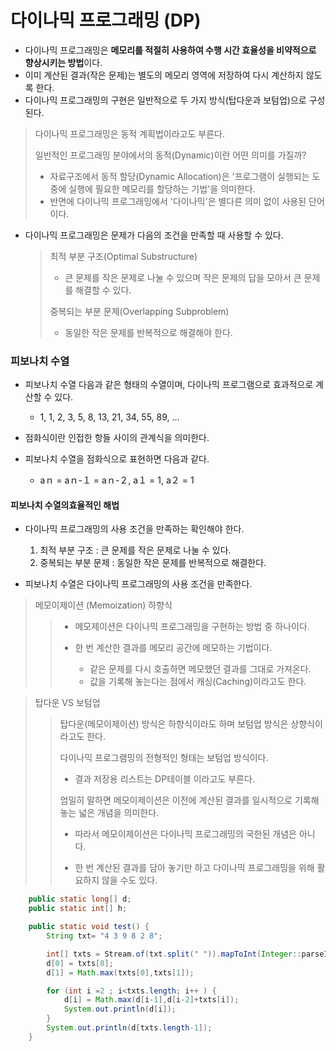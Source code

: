 # 다이나믹 프로그래밍 (DP)

- 다이나믹 프로그래밍은 **메모리를 적절히 사용하여 수행 시간 효율성을 비약적으로 향상시키는 방법**이다.
- 이미 계산된 결과(작은 문제)는 별도의 메모리 영역에 저장하여 다시 계산하지 않도록 한다.
- 다이나믹 프로그래밍의 구현은 일반적으로 두 가지 방식(탑다운과 보텀업)으로 구성된다.

 > 다이나믹 프로그래밍은 동적 계획법이라고도 부른다.
 > 
> 일반적인 프로그래밍 분야에서의 동적(Dynamic)이란 어떤 의미를 가질까?
> 
>   - 자료구조에서 동적 할당(Dynamic Allocation)은 '프로그램이 실행되는 도중에 실행에 필요한 메모리를 할당하는 기법'을 의미한다.
 >  - 반면에 다이나믹 프로그래밍에서 '다이나믹'은 별다른 의미 없이 사용된 단어이다.


 - 다이나믹 프로그래밍은 문제가 다음의 조건을 만족할 때 사용할 수 있다.
    > 최적 부분 구조(Optimal Substructure)
    >
    >  - 큰 문제를 작은 문제로 나눌 수 있으며 작은 문제의 답을 모아서 큰 문제를 해결할 수 있다.
    >
    > 중복되는 부분 문제(Overlapping Subproblem)
    >
    >  - 동일한 작은 문제를 반복적으로 해결해야 한다.


   
### 피보나치 수열

- 피보나치 수열 다음과 같은 형태의 수열이며, 다이나믹 프로그램으로 효과적으로 계산할 수 있다.
    - 1, 1, 2, 3, 5, 8, 13, 21, 34, 55, 89, ...
  
- 점화식이란 인접한 항들 사이의 관계식을 의미한다.
- 피보나치 수열을 점화식으로 표현하면 다음과 같다.
    -  aｎ = aｎ-１ = aｎ-２, a１ = 1, a２ = 1
 

#### 피보나치 수열의효율적인 해법

- 다이나믹 프로그래밍의 사용 조건을 만족하는 확인해야 한다. 
  1. 최적 부분 구조 : 큰 문제를 작은 문제로 나눌 수 있다.
  2. 중복되는 부분 문제 : 동일한 작은 문제를 반복적으로 해결한다.
  
- 피보나치 수열은 다이나믹 프로그래밍의 사용 조건을 만족한다.

 > 메모이제이션 (Memoization) 하향식
 >  >  - 메모제이션은 다이나믹 프로그래밍을 구현하는 방법 중 하나이다.
 >  > 
 >  >  - 한 번 계산한 결과를 메모리 공간에 메모하는 기법이다.
 >  >   
 >  >     -  같은 문제를 다시 호출하면 메모했던 결과를 그대로 가져온다.
 >  >     -  값을 기록해 놓는다는 점에서 캐싱(Caching)이라고도 한다.


> 탑다운 VS 보텀업
> 
> > 탑다운(메모이제이션) 방식은 하향식이라도 하며 보텀업 방식은 상향식이라고도 한다.
> >
> > 다이나믹 프로그램밍의 전형적인 형태는 보텀업 방식이다.
> >   - 결과 저장용 리스트는 DP테이블 이라고도 부른다.
> >
> > 엄밀히 말하면 메모이제이션은 이전에 계산된 결과를 일시적으로 기록해 놓는 넓은 개념을 의미한다.
> >
> >   - 따라서 메모이제이션은 다이나믹 프로그래밍의 국한된 개념은 아니다.
> >
> >   - 한 번 계산된 결과를 담아 놓기만 하고 다이나믹 프로그래밍을 위해 활요하지 않을 수도 있다.

```java
    public static long[] d;
    public static int[] h;

    public static void test() {
        String txt= "4 3 9 8 2 8";

        int[] txts = Stream.of(txt.split(" ")).mapToInt(Integer::parseInt).toArray();
        d[0] = txts[0];
        d[1] = Math.max(txts[0],txts[1]);

        for (int i =2 ; i<txts.length; i++ ) {
            d[i] = Math.max(d[i-1],d[i-2]+txts[i]);
            System.out.println(d[i]);
        }
        System.out.println(d[txts.length-1]);
    }
``` 

